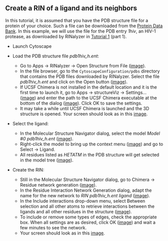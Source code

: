 Create a RIN of a ligand and its neighbors
------------------------------------------

In this tutorial, it is assumed that you have the PDB structure file for a protein of your choice. Such a file can be downloaded from the [Protein Data Bank](http://www.rcsb.org/pdb/home/home.do). In this example, we will use the file for the PDB entry *1hiv*, an HIV-1 protease, as downloaded by RINalyzer in [Tutorial 1](tutorial6.md) (part 1).

*   Launch Cytoscape
*   Load the PDB structure file *pdb1hiv_h.ent*:
    *   Go to Apps → RINalyzer → Open Structure from File ([image](images/tut10.1_1.jpg)).
    *   In the file browser, go to the `CytoscapeConfiguration/pdbs` directory that contains the PDB files downloaded by RINalyzer. Select the file *pdb1hiv_h.ent* and click on the Open button ([image](images/tut10.1_2.jpg)).
    *   If UCSF Chimera is not installed in the default location and it is the first time to launch it, go to Apps → structureViz → Settings... ([image](images/tut6.2_6.jpg)) and enter the path to the UCSF Chimera executable at the bottom of the dialog ([image](images/tut6.2_7.jpg)). Click OK to save the settings.
    *   It may take a while until UCSF Chimera is launched and the 3D structure is opened. Your screen should look as in this [image](images/tut10.1_3.jpg).
   
*   Select the ligand:
    *   In the Molecular Structure Navigator dialog, select the model *Model #0 pdb1hiv_h.ent* ([image](images/tut10.1_4.jpg)).
    *   Right-click the model to bring up the context menu ([image](images/tut10.1_5.jpg)) and go to Select → Ligand.
    *   All residues listed as *HETATM* in the PDB structure will get selected in the model tree ([image](images/tut10.1_6.jpg)).
   
*   Create the RIN:
    *   Still in the Molecular Structure Navigator dialog, go to Chimera → Residue network generation ([image](images/tut10.1_7.jpg)).
    *   In the Residue Interaction Network Generation dialog, adapt the name for the new network to *RIN pdb1hiv_h.ent ligand* ([image](images/tut10.1_8.jpg)).
    *   In the Include interactions drop-down menu, select Between selection and all other atoms to retrieve interactions between the ligands and all other residues in the structure ([image](images/tut10.1_9.jpg)).
    *   To include or remove some types of edges, check the appropriate box. When all settings are as desired, click OK ([image](images/tut10.1_10.jpg)) and wait a few minutes to see the network.
    *   Your screen should look as in this [image](images/tut10.1_11.jpg).
  